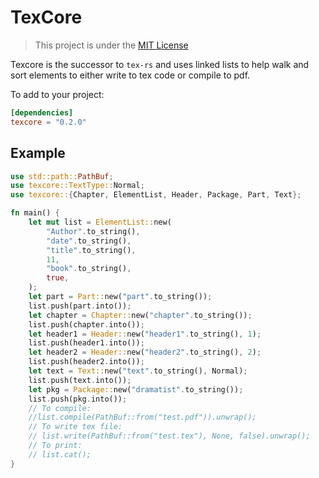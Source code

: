 # TexCore

> This project is under the [MIT License](LICENSE)

Texcore is the successor to `tex-rs` and uses linked lists to help walk and sort elements to either
write to tex code or compile to pdf.

To add to your project:

```toml
[dependencies]
texcore = "0.2.0"
```

## Example

```rust
use std::path::PathBuf;
use texcore::TextType::Normal;
use texcore::{Chapter, ElementList, Header, Package, Part, Text};

fn main() {
    let mut list = ElementList::new(
        "Author".to_string(),
        "date".to_string(),
        "title".to_string(),
        11,
        "book".to_string(),
        true,
    );
    let part = Part::new("part".to_string());
    list.push(part.into());
    let chapter = Chapter::new("chapter".to_string());
    list.push(chapter.into());
    let header1 = Header::new("header1".to_string(), 1);
    list.push(header1.into());
    let header2 = Header::new("header2".to_string(), 2);
    list.push(header2.into());
    let text = Text::new("text".to_string(), Normal);
    list.push(text.into());
    let pkg = Package::new("dramatist".to_string());
    list.push(pkg.into());
    // To compile:
    //list.compile(PathBuf::from("test.pdf")).unwrap();
    // To write tex file:
    // list.write(PathBuf::from("test.tex"), None, false).unwrap();
    // To print:
    // list.cat();
}
```
